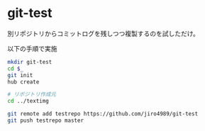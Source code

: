 # git-test

別リポジトリからコミットログを残しつつ複製するのを試しただけ。

以下の手順で実施

```bash
mkdir git-test
cd $_
git init
hub create

# リポジトリ作成元
cd ../textimg

git remote add testrepo https://github.com/jiro4989/git-test
git push testrepo master
```
